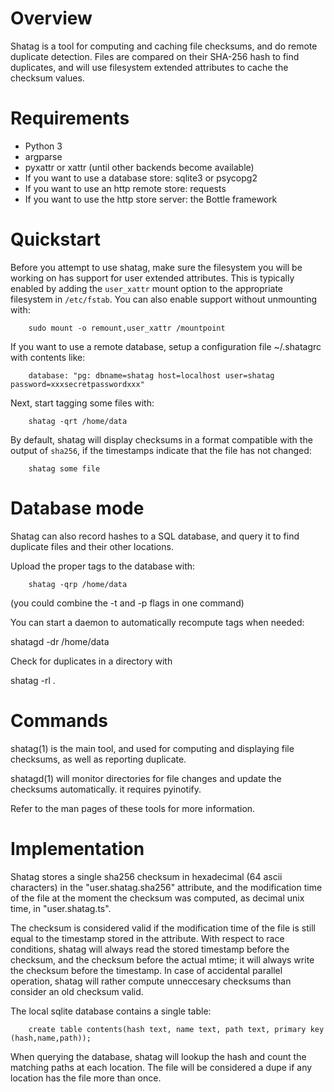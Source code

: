 
# Overview

  Shatag is a tool for computing and caching file checksums, and do
remote duplicate detection. Files are compared on their SHA-256 hash
to find duplicates, and will use filesystem extended attributes to cache
the checksum values.

# Requirements

 - Python 3
 - argparse
 - pyxattr or xattr (until other backends become available)
 - If you want to use a database store: sqlite3 or psycopg2
 - If you want to use an http remote store: requests
 - If you want to use the http store server: the Bottle framework

# Quickstart

  Before you attempt to use shatag, make sure the filesystem you will be working on has
support for user extended attributes. This is typically enabled by adding the `user_xattr`
mount option to the appropriate filesystem in `/etc/fstab`. You can also enable support
without unmounting with:

        sudo mount -o remount,user_xattr /mountpoint

If you want to use a remote database, setup a configuration file ~/.shatagrc with contents like:

        database: "pg: dbname=shatag host=localhost user=shatag password=xxxsecretpasswordxxx"

Next, start tagging some files with: 
  
        shatag -qrt /home/data

By default, shatag will display checksums in a format compatible with the output of `sha256`,
if the timestamps indicate that the file has not changed:

        shatag some file


# Database mode

Shatag can also record hashes to a SQL database, and query it to find duplicate files and their other locations.

Upload the proper tags to the database with:
  
        shatag -qrp /home/data
        
(you could combine the -t and -p flags in one command)

You can start a daemon to automatically recompute tags when needed:

  shatagd -dr /home/data

Check for duplicates in a directory with

  shatag -rl .

# Commands

  shatag(1) is the main tool, and used for computing and displaying file checksums,
as well as reporting duplicate.

  shatagd(1) will monitor directories for file changes and update the checksums automatically.
it requires pyinotify.

  Refer to the man pages of these tools for more information.

# Implementation

Shatag stores a single sha256 checksum in hexadecimal (64 ascii characters) in the "user.shatag.sha256" attribute,
and the modification time of the file at the moment the checksum was computed, as decimal unix time, in "user.shatag.ts".

 The checksum is considered valid if the modification time of the file is still equal to the timestamp stored in the attribute.
With respect to race conditions, shatag will always read the stored timestamp before the checksum, and the checksum before
the actual mtime; it will always write the checksum before the timestamp. In case of accidental parallel operation, shatag
will rather compute unneccesary checksums than consider an old checksum valid.

The local sqlite database contains a single table:
  
        create table contents(hash text, name text, path text, primary key (hash,name,path));

When querying the database, shatag will lookup the hash and count the matching paths at each location. The file will
be considered a dupe if any location has the file more than once.
